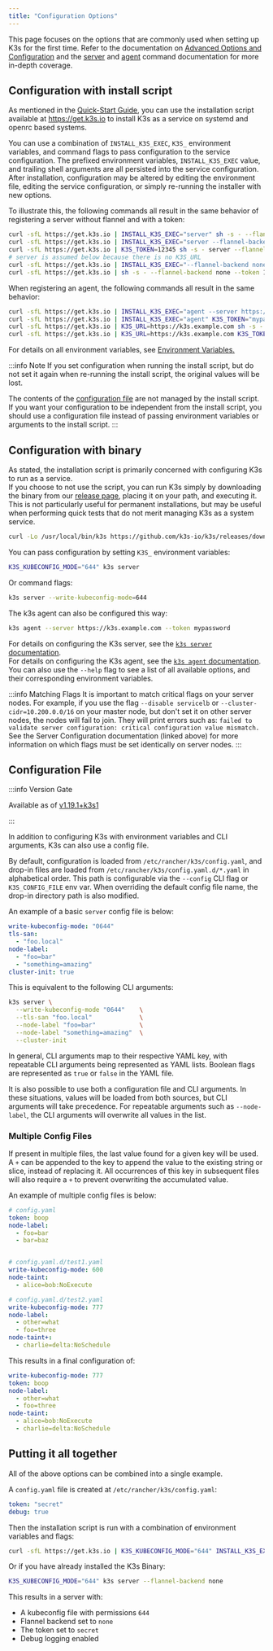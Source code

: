 ```yaml
---
title: "Configuration Options"
---
```


This page focuses on the options that are commonly used when setting up K3s for the first time. Refer to the documentation on [Advanced Options and Configuration](../advanced.md) and the [server](../cli/server.md) and [agent](../cli/agent.md) command documentation for more in-depth coverage.

## Configuration with install script

As mentioned in the [Quick-Start Guide](../quick-start.md), you can use the installation script available at https://get.k3s.io to install K3s as a service on systemd and openrc based systems.

You can use a combination of `INSTALL_K3S_EXEC`, `K3S_` environment variables, and command flags to pass configuration to the service configuration.
The prefixed environment variables, `INSTALL_K3S_EXEC` value, and trailing shell arguments are all persisted into the service configuration.
After installation, configuration may be altered by editing the environment file, editing the service configuration, or simply re-running the installer with new options.

To illustrate this, the following commands all result in the same behavior of registering a server without flannel and with a token:

```bash
curl -sfL https://get.k3s.io | INSTALL_K3S_EXEC="server" sh -s - --flannel-backend none --token 12345
curl -sfL https://get.k3s.io | INSTALL_K3S_EXEC="server --flannel-backend none" K3S_TOKEN=12345 sh -s -
curl -sfL https://get.k3s.io | K3S_TOKEN=12345 sh -s - server --flannel-backend none
# server is assumed below because there is no K3S_URL
curl -sfL https://get.k3s.io | INSTALL_K3S_EXEC="--flannel-backend none --token 12345" sh -s - 
curl -sfL https://get.k3s.io | sh -s - --flannel-backend none --token 12345
```

When registering an agent, the following commands all result in the same behavior:

```bash
curl -sfL https://get.k3s.io | INSTALL_K3S_EXEC="agent --server https://k3s.example.com --token mypassword" sh -s -
curl -sfL https://get.k3s.io | INSTALL_K3S_EXEC="agent" K3S_TOKEN="mypassword" sh -s - --server https://k3s.example.com
curl -sfL https://get.k3s.io | K3S_URL=https://k3s.example.com sh -s - agent --token mypassword
curl -sfL https://get.k3s.io | K3S_URL=https://k3s.example.com K3S_TOKEN=mypassword sh -s - # agent is assumed because of K3S_URL
```

For details on all environment variables, see [Environment Variables.](../reference/env-variables.md)

:::info Note
If you set configuration when running the install script, but do not set it again when re-running the install script, the original values will be lost.

The contents of the [configuration file](#configuration-file) are not managed by the install script.
If you want your configuration to be independent from the install script, you should use a configuration file instead of passing environment variables or arguments to the install script.
:::

## Configuration with binary

As stated, the installation script is primarily concerned with configuring K3s to run as a service.  
If you choose to not use the script, you can run K3s simply by downloading the binary from our [release page](https://github.com/k3s-io/k3s/releases/latest), placing it on your path, and executing it. This is not particularly useful for permanent installations, but may be useful when performing quick tests that do not merit managing K3s as a system service.
```bash
curl -Lo /usr/local/bin/k3s https://github.com/k3s-io/k3s/releases/download/v1.26.5+k3s1/k3s; chmod a+x /usr/local/bin/k3s
```

You can pass configuration by setting `K3S_` environment variables:
```bash
K3S_KUBECONFIG_MODE="644" k3s server
```

Or command flags:
```bash
k3s server --write-kubeconfig-mode=644
```

The k3s agent can also be configured this way:

```bash
k3s agent --server https://k3s.example.com --token mypassword
```

For details on configuring the K3s server, see the [`k3s server` documentation](../cli/server.md).  
For details on configuring the K3s agent, see the [`k3s agent` documentation](../cli/agent.md).  
You can also use the `--help` flag to see a list of all available options, and their corresponding environment variables.

:::info Matching Flags
It is important to match critical flags on your server nodes. For example, if you use the flag
`--disable servicelb` or `--cluster-cidr=10.200.0.0/16` on your master node, but don't set it on other server nodes, the nodes will fail to join. They will print errors such as:
`failed to validate server configuration: critical configuration value mismatch.`
See the Server Configuration documentation (linked above) for more information on which flags must be set identically on server nodes.
:::
## Configuration File

:::info Version Gate

Available as of [v1.19.1+k3s1](https://github.com/k3s-io/k3s/releases/tag/v1.19.1%2Bk3s1)

:::

In addition to configuring K3s with environment variables and CLI arguments, K3s can also use a config file.

By default, configuration is loaded from `/etc/rancher/k3s/config.yaml`, and drop-in files are loaded from `/etc/rancher/k3s/config.yaml.d/*.yaml` in alphabetical order.
This path is configurable via the `--config` CLI flag or `K3S_CONFIG_FILE` env var.
When overriding the default config file name, the drop-in directory path is also modified.

An example of a basic `server` config file is below:

```yaml
write-kubeconfig-mode: "0644"
tls-san:
  - "foo.local"
node-label:
  - "foo=bar"
  - "something=amazing"
cluster-init: true
```

This is equivalent to the following CLI arguments:

```bash
k3s server \
  --write-kubeconfig-mode "0644"    \
  --tls-san "foo.local"             \
  --node-label "foo=bar"            \
  --node-label "something=amazing"  \
  --cluster-init
```

In general, CLI arguments map to their respective YAML key, with repeatable CLI arguments being represented as YAML lists. Boolean flags are represented as `true` or `false` in the YAML file.

It is also possible to use both a configuration file and CLI arguments. In these situations, values will be loaded from both sources, but CLI arguments will take precedence. For repeatable arguments such as `--node-label`, the CLI arguments will overwrite all values in the list.

### Multiple Config Files

If present in multiple files, the last value found for a given key will be used. A `+` can be appended to the key to append the value to the existing string or slice, instead of replacing it. All occurrences of this key in subsequent files will also require a `+` to prevent overwriting the accumulated value.

An example of multiple config files is below:

```yaml
# config.yaml
token: boop
node-label:
  - foo=bar
  - bar=baz


# config.yaml.d/test1.yaml
write-kubeconfig-mode: 600
node-taint:
  - alice=bob:NoExecute

# config.yaml.d/test2.yaml
write-kubeconfig-mode: 777
node-label:
  - other=what
  - foo=three
node-taint+:
  - charlie=delta:NoSchedule

```

This results in a final configuration of:

```yaml
write-kubeconfig-mode: 777
token: boop
node-label:
  - other=what
  - foo=three
node-taint:
  - alice=bob:NoExecute
  - charlie=delta:NoSchedule
```

## Putting it all together

All of the above options can be combined into a single example.

A `config.yaml` file is created at `/etc/rancher/k3s/config.yaml`:

```yaml
token: "secret"
debug: true
```

Then the installation script is run with a combination of environment variables and flags:

```bash
curl -sfL https://get.k3s.io | K3S_KUBECONFIG_MODE="644" INSTALL_K3S_EXEC="server" sh -s - --flannel-backend none
```

Or if you have already installed the K3s Binary:
```bash
K3S_KUBECONFIG_MODE="644" k3s server --flannel-backend none
```

This results in a server with:
- A kubeconfig file with permissions `644`
- Flannel backend set to `none`
- The token set to `secret`
- Debug logging enabled
